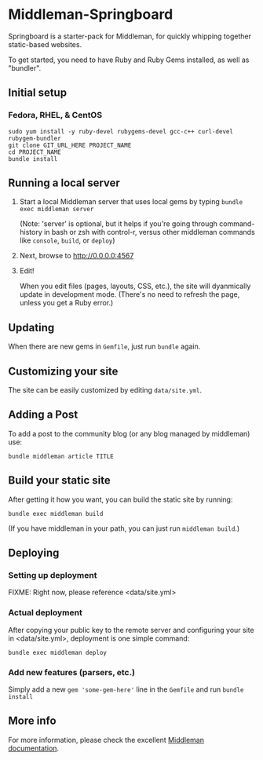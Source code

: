# Middleman-Springboard

Springboard is a starter-pack for Middleman, for quickly whipping together
static-based websites.

To get started, you need to have Ruby and Ruby Gems installed, as well
as "bundler".


## Initial setup

### Fedora, RHEL, & CentOS

```
sudo yum install -y ruby-devel rubygems-devel gcc-c++ curl-devel rubygem-bundler
git clone GIT_URL_HERE PROJECT_NAME
cd PROJECT_NAME
bundle install
```


## Running a local server

1. Start a local Middleman server that uses local gems by typing
   `bundle exec middleman server`

   (Note: 'server' is optional, but it helps if you're going through
   command-history in bash or zsh with control-r, versus other middleman
   commands like `console`, `build`, or `deploy`)

2. Next, browse to <http://0.0.0.0:4567>

3. Edit!

   When you edit files (pages, layouts, CSS, etc.), the site will
   dyanmically update in development mode. (There's no need to refresh
   the page, unless you get a Ruby error.)


## Updating

When there are new gems in `Gemfile`, just run `bundle` again.


## Customizing your site

The site can be easily customized by editing `data/site.yml`.


## Adding a Post

To add a post to the community blog (or any blog managed by middleman) use:

```
bundle middleman article TITLE
```


## Build your static site

After getting it how you want, you can build the static site by running:

`bundle exec middleman build`

(If you have middleman in your path, you can just run `middleman build`.)


## Deploying

### Setting up deployment

FIXME: Right now, please reference <data/site.yml>

### Actual deployment

After copying your public key to the remote server and configuring your
site in <data/site.yml>, deployment is one simple command:
```
bundle exec middleman deploy
```


### Add new features (parsers, etc.)

Simply add a new `gem 'some-gem-here'` line in the `Gemfile` and run
`bundle install`


## More info

For more information, please check the excellent
[Middleman documentation](http://middlemanapp.com/getting-started/).
